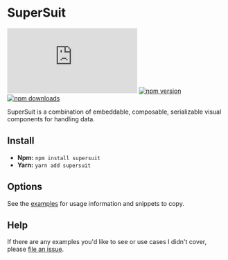 # SuperSuit

![gzip size](http://img.badgesize.io/https://unpkg.com/supersuit/dist/index.js?compression=gzip)
[![npm version](https://img.shields.io/npm/v/supersuit.svg)](https://www.npmjs.com/package/supersuit)
[![npm downloads](https://img.shields.io/npm/dm/supersuit.svg)](https://www.npmjs.com/package/supersuit)

SuperSuit is a combination of embeddable, composable, serializable visual components for handling data.

## Install

- **Npm:** `npm install supersuit`
- **Yarn:** `yarn add supersuit`

## Options

See the [examples](https://benshope.github.io/supersuit) for usage information and snippets to copy.

## Help

If there are any examples you'd like to see or use cases I didn't cover, please [file an issue](https://github.com/benshope/supersuit/issues/new).
